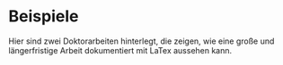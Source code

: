 # Beispiele

Hier sind zwei Doktorarbeiten hinterlegt, die zeigen, wie eine große und längerfristige Arbeit dokumentiert mit LaTex aussehen kann.
